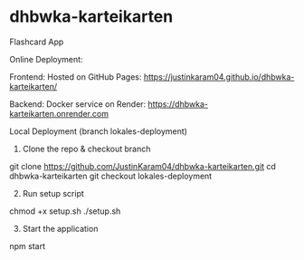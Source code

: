 
# dhbwka-karteikarten

Flashcard App

Online Deployment:

Frontend: Hosted on GitHub Pages: https://justinkaram04.github.io/dhbwka-karteikarten/

Backend: Docker service on Render: https://dhbwka-karteikarten.onrender.com

Local Deployment (branch lokales-deployment)

1. Clone the repo & checkout branch

git clone https://github.com/JustinKaram04/dhbwka-karteikarten.git
cd dhbwka-karteikarten
git checkout lokales-deployment

2. Run setup script

chmod +x setup.sh
./setup.sh

3. Start the application

npm start